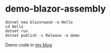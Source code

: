 # demo-blazor-assembly
```
dotnet new blazorwasm -o Hello
cd Hello
dotnet run
dotnet publish -c Release -o demo
```

Demo code in [my blog](https://www.somkiat.cc/hello-blazor-assembly/)

